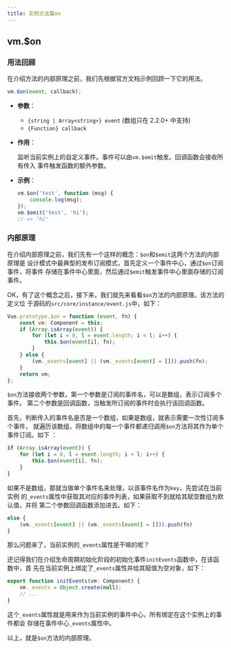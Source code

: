 ```yaml
---
title: 实例方法篇on
---
```


## vm.$on

### 用法回顾

在介绍方法的内部原理之前，我们先根据官方文档示例回顾一下它的用法。

```javascript
vm.$on(event, callback);
```

-   **参数**：

    -   `{string | Array<string>} event` (数组只在 2.2.0+ 中支持)
    -   `{Function} callback`

-   **作用**：

    监听当前实例上的自定义事件。事件可以由`vm.$emit`触发。回调函数会接收所有传入
    事件触发函数的额外参数。

-   **示例**：

    ```javascript
    vm.$on('test', function (msg) {
    	console.log(msg);
    });
    vm.$emit('test', 'hi');
    // => "hi"
    ```

### 内部原理

在介绍内部原理之前，我们先有一个这样的概念：`$on`和`$emit`这两个方法的内部原理是
设计模式中最典型的发布订阅模式，首先定义一个事件中心，通过`$on`订阅事件，将事件
存储在事件中心里面，然后通过`$emit`触发事件中心里面存储的订阅事件。

OK，有了这个概念之后，接下来，我们就先来看看`$on`方法的内部原理。该方法的定义位
于源码的`src/core/instance/event.js`中，如下：

```javascript
Vue.prototype.$on = function (event, fn) {
	const vm: Component = this;
	if (Array.isArray(event)) {
		for (let i = 0, l = event.length; i < l; i++) {
			this.$on(event[i], fn);
		}
	} else {
		(vm._events[event] || (vm._events[event] = [])).push(fn);
	}
	return vm;
};
```

`$on`方法接收两个参数，第一个参数是订阅的事件名，可以是数组，表示订阅多个事件。
第二个参数是回调函数，当触发所订阅的事件时会执行该回调函数。

首先，判断传入的事件名是否是一个数组，如果是数组，就表示需要一次性订阅多个事件，
就遍历该数组，将数组中的每一个事件都递归调用`$on`方法将其作为单个事件订阅。如下
：

```javascript
if (Array.isArray(event)) {
	for (let i = 0, l = event.length; i < l; i++) {
		this.$on(event[i], fn);
	}
}
```

如果不是数组，那就当做单个事件名来处理，以该事件名作为`key`，先尝试在当前实例
的`_events`属性中获取其对应的事件列表，如果获取不到就给其赋空数组为默认值，并将
第二个参数回调函数添加进去。如下：

```javascript
else {
    (vm._events[event] || (vm._events[event] = [])).push(fn)
}
```

那么问题来了，当前实例的`_events`属性是干嘛的呢？

还记得我们在介绍生命周期初始化阶段的初始化事件`initEvents`函数中，在该函数中，首
先在当前实例上绑定了`_events`属性并给其赋值为空对象，如下：

```javascript
export function initEvents(vm: Component) {
	vm._events = Object.create(null);
	// ...
}
```

这个`_events`属性就是用来作为当前实例的事件中心，所有绑定在这个实例上的事件都会
存储在事件中心`_events`属性中。

以上，就是`$on`方法的内部原理。
